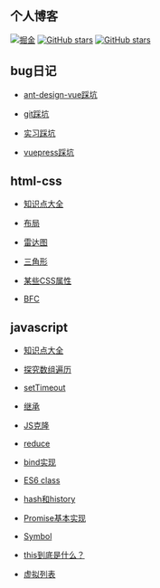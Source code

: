 ## 个人博客

[![掘金](https://img.shields.io/badge/掘金-%40耗子尾汁-black)](https://juejin.cn/user/1521379825951864)
[![GitHub stars](https://img.shields.io/github/stars/wzp-coding/blog-press.svg?style=flat-square&logo=GitHub)](https://github.com/wzp-coding/blog-press)
[![GitHub stars](https://img.shields.io/github/forks/wzp-coding/blog-press.svg?style=flat-square&logo=GitHub)](https://github.com/wzp-coding/blog-press/fork)

## bug日记

- [ant-design-vue踩坑](https://wzp-coding.github.io/blog-press/technology/bug/antdvue%E8%B8%A9%E5%9D%91.html)

- [git踩坑](https://wzp-coding.github.io/blog-press/technology/bug/git%E8%B8%A9%E5%9D%91.html)

- [实习踩坑](https://wzp-coding.github.io/blog-press/technology/bug/%E5%AE%9E%E4%B9%A0%E8%B8%A9%E5%9D%91.html)

- [vuepress踩坑](https://wzp-coding.github.io/blog-press/technology/bug/vuepress%E8%B8%A9%E5%9D%91.html)

## html-css

- [知识点大全](https://wzp-coding.github.io/blog-press/technology/html-css/%E9%9D%A2%E8%AF%95%E7%82%B9.html)

- [布局](https://wzp-coding.github.io/blog-press/technology/html-css/%E5%B8%83%E5%B1%80.html)

- [雷达图](https://wzp-coding.github.io/blog-press/technology/html-css/%E9%9B%B7%E8%BE%BE%E5%9B%BE.html)

- [三角形](https://wzp-coding.github.io/blog-press/technology/html-css/%E4%B8%89%E8%A7%92%E5%BD%A2.html)

- [某些CSS属性](https://wzp-coding.github.io/blog-press/technology/html-css/css%E5%B1%9E%E6%80%A7.html)

- [BFC](https://wzp-coding.github.io/blog-press/technology/html-css/css%E5%B1%9E%E6%80%A7.html)

## javascript

- [知识点大全](https://wzp-coding.github.io/blog-press/technology/javascript/%E5%B0%8F%E9%9D%A2%E8%AF%95%E7%82%B9.html)

- [探究数组遍历](https://wzp-coding.github.io/blog-press/technology/javascript/%E5%90%84%E7%A7%8D%E6%95%B0%E7%BB%84%E9%81%8D%E5%8E%86%E9%80%9F%E5%BA%A6.html)

- [setTimeout](https://wzp-coding.github.io/blog-press/technology/javascript/%E8%AE%A1%E6%97%B6%E5%99%A8.html)

- [继承](https://wzp-coding.github.io/blog-press/technology/javascript/%E7%BB%A7%E6%89%BF.html)

- [JS克隆](https://wzp-coding.github.io/blog-press/technology/javascript/%E5%85%8B%E9%9A%86.html)

- [reduce](https://wzp-coding.github.io/blog-press/technology/javascript/%E6%89%8B%E5%86%99reduce.html)

- [bind实现](https://wzp-coding.github.io/blog-press/technology/javascript/apply-call-bind.html)

- [ES6 class](https://wzp-coding.github.io/blog-press/technology/javascript/Class.html)

- [hash和history](https://wzp-coding.github.io/blog-press/technology/javascript/hash%E5%92%8Chistory.html)

- [Promise基本实现](https://wzp-coding.github.io/blog-press/technology/javascript/promise.html)

- [Symbol](https://wzp-coding.github.io/blog-press/technology/javascript/Symbol.html)

- [this到底是什么？](https://wzp-coding.github.io/blog-press/technology/javascript/this.html)

- [虚拟列表](https://wzp-coding.github.io/blog-press/technology/javascript/virtual%20list.html)